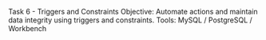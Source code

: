 Task 6 - Triggers and Constraints
Objective: Automate actions and maintain data integrity using triggers and constraints.
Tools: MySQL / PostgreSQL / Workbench
